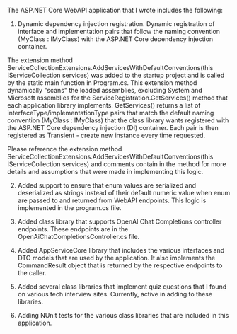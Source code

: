 The ASP.NET Core WebAPI application that I wrote includes the following:

1.  Dynamic dependency injection registration.  Dynamic registration of interface and implementation pairs that follow the naming convention (MyClass : IMyClass) with the ASP.NET Core dependency injection container.

The extension method ServiceCollectionExtensions.AddServicesWithDefaultConventions(this IServiceCollection services) was added to the startup project and is called by the static main function in Program.cs.  This extension method dynamically "scans" the loaded assemblies, excluding System and Microsoft assemblies for the ServiceRegistration.GetServices() method that each application library implements.  GetServices() returns a list of interfaceType/implementationType pairs that match the default naming convention (MyClass : IMyClass) that the class library wants registered with the ASP.NET Core dependency injection (DI) container.  Each pair is then registered as Transient - create new instance every time requested.

Please reference the extension method ServiceCollectionExtensions.AddServicesWithDefaultConventions(this IServiceCollection services) and comments contain in the method for more details and assumptions that were made in implementing this logic.

2.  Added support to ensure that enum values are serialized and deserialized as strings instead of their default numeric value when enum are passed to and returned from WebAPI endpoints.  This logic is implemented in the program.cs file.

3.  Added class library that supports OpenAI Chat Completions controller endpoints.  These endpoints are in the OpenAiChatCompletionsController.cs file.

4.  Added AppServiceCore library that includes the various interfaces and DTO models that are used by the application.  It also implements the CommandResult object that is returned by the respective endpoints to the caller.

5.  Added several class libraries that implement quiz questions that I found on various tech interview sites.  Currently, active in adding to these libraries.

6.  Adding NUnit tests for the various class libraries that are included in this application.
